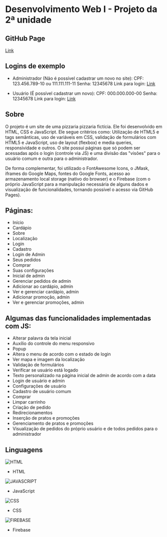 # Desenvolvimento Web I - Projeto da 2ª unidade

## GitHub Page
[Link](https://pauloandreoliv.github.io/Projeto-DSWI/)

## Logins de exemplo
* Administrador (Não é possível cadastrar um novo no site):
CPF: 123.456.789-10 ou 111.111.111-11
Senha: 12345678
Link para login: [Link](https://pauloandreoliv.github.io/Projeto-DSWI/admin.html)

* Usuário (É possível cadastrar um novo):
CPF: 000.000.000-00
Senha: 12345678
Link para login: [Link](https://pauloandreoliv.github.io/Projeto-DSWI/entrar.html)

## Sobre

O projeto é um site de uma pizzaria pizzaria fictícia. Ele foi desenvolvido em HTML, CSS e JavaScript. Ele segue critérios como: Utilização de HTML5 e tags semânticas, uso de variáveis em CSS, validação de formulários com HTML5 e JavaScript, uso de layout (flexbox) e media queries, responsividade e outros. O site possui páginas que só podem ser acessadas após o login (controle via JS) e uma divisão das "visões" para o usuário comum e outra para o administrador.

De forma complementar, foi utilizado o FontAwesome Icons, o JMask, iframes do Google Maps, fontes do Google Fonts, acesso ao armazenamento local storage (nativo do browser) e o Firebase (com o próprio JavaScript para a manipulação necessária de alguns dados e visualização de funcionalidades, tornando possível o acesso via GitHub Pages).

## Páginas:

* Início
* Cardápio
* Sobre
* Localização 
* Login
* Cadastro
* Login de Admin
* Seus pedidos
* Comprar
* Suas configurações
* Inicial de admin
* Gerenciar pedidos de admin
* Adicionar ao cardápio, admin
* Ver e gerenciar cardápio, admin
* Adicionar promoção, admin
* Ver e gerenciar promoções, admin


## Algumas das funcionalidades implementadas com JS:

* Alterar palavra da tela inicial
* Auxílio do controle do menu responsivo
* Popup
* Altera o menu de acordo com o estado de login
* Ver mapa e imagem da localização
* Validação de formulários
* Verificar se usuário está logado
* Texto personalizado na página inicial de admin de acordo com a data
* Login de usuário e admin
* Configurações de usuário
* Cadastro de usuário comum
* Comprar
* Limpar carrinho
* Criação de pedido
* Redirecionamentos
* Inserção de pratos e promoções 
* Gerenciamento de pratos e promoções 
* Visualização de pedidos do próprio usuário e de todos pedidos para o administrador

## Linguagens

![HTML](https://img.shields.io/badge/HTML5-E34F26?style=for-the-badge&logo=html5&logoColor=white)
* HTML

![JAVASCRIPT](https://img.shields.io/badge/JavaScript-F7DF1E?style=for-the-badge&logo=javascript&logoColor=black)
* JavaScript

![CSS](https://img.shields.io/badge/CSS3-1572B6?style=for-the-badge&logo=css3&logoColor=white)
* CSS

![FIREBASE](https://img.shields.io/badge/Firebase-F57C00?style=for-the-badge&logo=firebase&logoColor=white)
* Firebase
